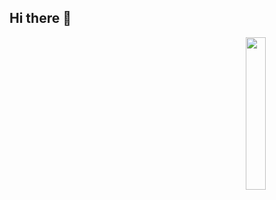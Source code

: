 ## Hi there 👋

<img src="[(https://media4.giphy.com/media/v1.Y2lkPTc5MGI3NjExNmsyamQ5MXQ1MmJ4dGp5YnN4YmpseHYyajdpYTZoemJ5eTRxam1vOSZlcD12MV9pbnRlcm5hbF9naWZfYnlfaWQmY3Q9Zw/eSwGh3YK54JKU/giphy.gif)" width="25%" align="right" />


<!--
**MiguelAngelUCAM/MiguelAngelUCAM** is a ✨ _special_ ✨ repository because its `README.md` (this file) appears on your GitHub profile.

-->
